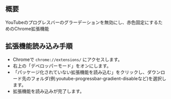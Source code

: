 
## 概要
YouTubeのプログレスバーのグラーデーションを無効にし、赤色固定にするためのChrome拡張機能

## 拡張機能読み込み手順

- Chromeで `chrome://extensions/` にアクセスします。
- 右上の「デベロッパーモード」をオンにします。
- 「パッケージ化されていない拡張機能を読み込む」をクリックし、ダウンロード先のフォルダ(例:youtube-progressbar-gradient-disableなど)を選択します。
- 拡張機能を読み込みが完了します。

